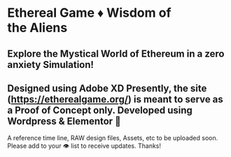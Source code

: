 # Ethereal Game ♦ Wisdom of the Aliens
Explore the Mystical World of Ethereum in a zero anxiety Simulation!
---
Designed using Adobe XD
Presently, the site (https://etherealgame.org/) is meant to serve as a Proof of Concept only. Developed using Wordpress & Elementor 🤦
---
A reference time line, RAW design files, Assets, etc to be uploaded soon.
Please add to your 👁️ list to receive updates.
Thanks!
